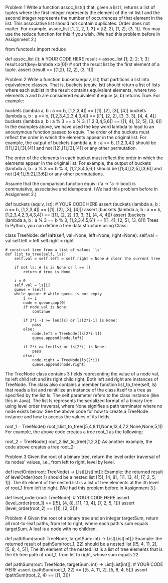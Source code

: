 Problem 1
Write a function assoc_list(l) that, given a list l, returns a list of tuples where the first integer represents the element of the int list l and the second integer represents the number of occurrences of that element in the list. This associative list should not contain duplicates. Order does not matter. For example, assoc_list [1, 2, 2, 1, 3] = [(2, 2), (1, 2), (3, 1)]. You may use the reduce function for this if you wish. (We had this problem before in Assignment 2.)

from functools import reduce

def assoc_list (l):
    # YOUR CODE HERE
result = assoc_list [1; 2; 2; 1; 3]
result.sort(key=lambda x:x[0]) # sort the result list by the first element of a tuple.
assert (result == [(1,2), (2, 2), (3, 1)])


Problem 2
Write a function buckets(equiv, lst) that partitions a list into equivalence classes. That is, buckets (equiv, lst) should return a list of lists where each sublist in the result contains equivalent elements, where two elements a and b are considered equivalent if equiv (a, b) returns True. For example:

buckets (lambda a, b : a == b, [1,2,3,4]) == [[1], [2], [3], [4]]
buckets (lambda a, b : a == b, [1,2,3,4,2,3,4,3,4]) == [[1], [2, 2], [3, 3, 3], [4, 4, 4]]
buckets (lambda a, b : a % 3 == b % 3, [1,2,3,4,5,6]) == [[1, 4], [2, 5], [3, 6]]
In the examples above, we have used the key word lambda to lead to an anounymous function passed to equiv. The order of the buckets must reflect the order in which the elements appear in the original list. For example, the output of buckets (lambda a, b : a == b, [1,2,3,4]) should be [[1],[2],[3],[4]] and not [[2],[1],[3],[4]] or any other permutation.

The order of the elements in each bucket must reflect the order in which the elements appear in the original list. For example, the output of buckets (lambda a, b : a % 3 == b % 3, [1,2,3,4,5,6]) should be [[1;4],[2;5],[3;6]] and not [[4;1],[5;2],[3;6]] or any other permutations.

Assume that the comparison function equiv: ('a -> 'a -> bool) is commutative, associative and idempotent. (We had this problem before in Assignment 2.)

def buckets (equiv, lst):
     # YOUR CODE HERE
assert (buckets (lambda a, b : a == b, [1,2,3,4]) == [[1], [2], [3], [4]])
assert (buckets (lambda a, b : a == b, [1,2,3,4,2,3,4,3,4]) == [[1], [2, 2], [3, 3, 3], [4, 4, 4]])
assert (buckets (lambda a, b : a % 3 == b % 3, [1,2,3,4,5,6]) == [[1, 4], [2, 5], [3, 6]])
Trees
In Python, you can define a tree data structure using Class:

class TreeNode:
    def __init__(self, val=None, left=None, right=None):
        self.val = val
        self.left = left
        self.right = right

    # construct tree from a list of values `ls`
    def list_to_tree(self, ls):
        self.val = self.left = self.right = None # clear the current tree

        if not ls: # ls is None or l == []
            return # tree is None

        i = 0
        self.val = ls[i]
        queue = [self]
        while queue: # while queue is not empty
            i += 1
            node = queue.pop(0)
            if node.val is None:
                continue

            if 2*i -1 >= len(ls) or ls[2*i-1] is None:
                pass
            else:
                node.left = TreeNode(ls[2*i-1])
                queue.append(node.left)

            if 2*i >= len(ls) or ls[2*i] is None:
                pass
            else:
                node.right = TreeNode(ls[2*i])
                queue.append(node.right)
The TreeNode class contains 3 fields representing the value of a node val, its left child left and its right child right. Both left and right are instances of TreeNode. The class also contains a member function list_to_tree(self, ls) that reads a list and reinitilize an instance of the class itself to a tree as specified by the list ls. The self parameter refers to the class instance (like this in Java). The list ls represents the serialized format of a binary tree using level order traversal, where None signifies a path terminator where no node exists below. See the above code for how to create a TreeNode instance and how to access the values of its fields.

root_1 = TreeNode()
root_1.list_to_tree([5,4,8,11,None,13,4,7,2,None,None,5,1])
For example, the above code creates a tree root_1 as the following:

root_2 = TreeNode()
root_2.list_to_tree([1,2,3])
As another example, the code above creates a tree root_2:

Problem 3
Given the root of a binary tree, return the level order traversal of its nodes' values, i.e., from left to right, level by level.

def levelOrder(root: TreeNode) -> List[List[int]]:
Example: the returned result of levelOrder(root_1) should be a nested list [[5], [4, 8], [11, 13, 4], [7, 2, 5, 1]]. The ith elment of the nested list is a list of tree elements at the ith level of root_1 from left to right. (We had this problem before in Assignment 3.)

def level_order(root: TreeNode):
    # YOUR CODE HERE
assert (level_order(root_1) == [[5], [4, 8], [11, 13, 4], [7, 2, 5, 1]])
assert (level_order(root_2) == [[1], [2, 3]])


Problem 4
Given the root of a binary tree and an integer targetSum, return all root-to-leaf paths, from let to right, where each path's sum equals targetSum. A leaf is a node with no children.

def pathSum(sroot: TreeNode, targetSum: int) -> List[List[int]]:
Example: the returned result of pathSum(root_1, 22) should be a nested list [[5, 4, 11, 2], [5, 8, 4, 5]], The ith element of the nested list is a list of tree elements that is the ith tree path of root_1, from let to right, whose sum equals 22.

def pathSum(root: TreeNode, targetSum: int) -> List[List[int]]:
    # YOUR CODE HERE
assert (pathSum(root_1, 22) == [[5, 4, 11, 2], [5, 8, 4, 5]])
assert (pathSum(root_2, 4) == [[1, 3]])
